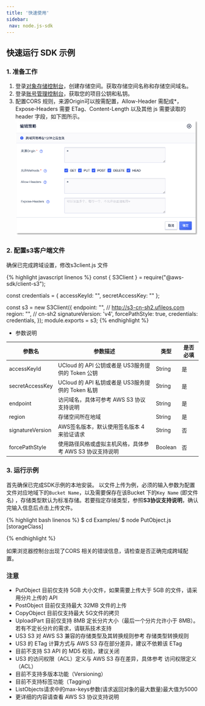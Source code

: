 ```yaml
---
title: '快速使用'
sidebar:
 nav: node.js-sdk
---
```


## 快速运行 SDK 示例
### 1. 准备工作
1. 登录[对象存储控制台](https://console.ucloud.cn/ufile/ufile)，创建存储空间。获取存储空间名称和存储空间域名。
2. 登录[账号管理控制台](https://console.ucloud.cn/uaccount/api_manage)，获取您的项目公钥和私钥。
3. 配置CORS 规则，来源Origin可以按需配置，Allow-Header 需配成*，Expose-Headers 需要 ETag、Content-Length 以及其他 js 需要读取的 header 字段，如下图所示。
![image-cors](img/cors.png)

### 2. 配置s3客户端文件
  确保已完成跨域设置，修改s3client.js 文件


<div class="copyable" markdown="1">
{% highlight javascript linenos %}
const { S3Client } = require("@aws-sdk/client-s3");

const credentials = {
    accessKeyId: "",
    secretAccessKey: ""
};

const s3 = new S3Client({
    endpoint: "",  // http://s3-cn-sh2.ufileos.com
    region: "",   // cn-sh2
    signatureVersion: 'v4',
    forcePathStyle: true,
    credentials: credentials,
});
module.exports = s3;
{% endhighlight %}
</div>


* 参数说明

| 参数名            | 参数描述                                 | 类型     | 是否必填 |
| ----------------- |--------------------------------------| -------- | -------- |
| accessKeyId       | UCloud 的 API 公钥或者是 US3服务提供的 Token 公钥 | String   | 是        |
| secretAccessKey   | UCloud 的 API 私钥或者是 US3服务提供的 Token 私钥 | String   | 是        |
| endpoint          | 访问域名，具体可参考 AWS S3 协议支持说明             | String   | 是        |
| region            | 存储空间所在地域                             | String   | 是        |
| signatureVersion  | AWS签名版本，默认使用签名版本 4 来验证请求             | String   | 否        |
| forcePathStyle    | 使用路径风格或虚拟主机风格，具体参考 AWS S3 协议支持说明     | Boolean  | 否        |

### 3. 运行示例
首先确保已完成SDK示例的本地安装。
以文件上传为例，必须的输入参数为配置文件对应地域下的`Bucket Name`，以及需要保存在该Bucket 下的`Key Name` (即文件名) ，存储类型默认为标准存储。若要指定存储类型，参照**S3协议支持说明**，确认完输入信息后点击上传文件。

<div class="copyable" markdown="1">
{% highlight bash linenos %}
$ cd Examples/
$ node PutObject.js <bucketName> <keyName> <filePath> [storageClass]


{% endhighlight %}
</div>

如果浏览器控制台出现了CORS 相关的错误信息，请检查是否正确完成跨域配置。

### 注意
* PutObject 目前仅支持 5GB 大小文件，如果需要上传大于 5GB 的文件，请采用分片上传的 API
* PostObject 目前仅支持最大 32MB 文件的上传
* CopyObject 目前仅支持最大 5G文件的拷贝
* UploadPart 目前仅支持 8MB 定长分片大小（最后一个分片允许小于 8MB）。若有不定长分片的需求，请联系技术支持
* US3 S3 对 AWS S3 兼容的存储类型及其转换规则参考 存储类型转换规则
* US3 的 ETag 计算方式与 AWS S3 存在部分差异，建议不依赖该 ETag
* 目前不支持 S3 API 的 MD5 校验，建议关闭
* US3 的访问权限（ACL）定义与 AWS S3 存在差异，具体参考 访问权限定义（ACL）
* 目前不支持多版本功能（Versioning）
* 目前不支持标签功能（Tagging）
* ListObjects请求中的max-keys参数(请求返回对象的最大数量)最大值为5000
* 更详细的内容请查看 AWS S3 协议支持说明



